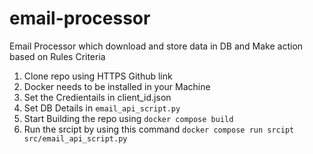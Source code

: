 # email-processor
Email Processor which download and store data in DB and Make action based on Rules Criteria


1. Clone repo using HTTPS Github link
2. Docker needs to be installed in your Machine
3. Set the Credientails in client_id.json
4. Set DB Details in `email_api_script.py`
5. Start Building the repo using `docker compose build`
6. Run the srcipt by using this command `docker compose run srcipt src/email_api_script.py`
